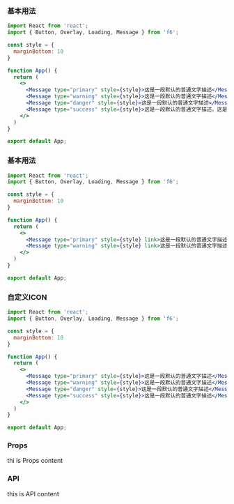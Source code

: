 <div class="block-panel"><h3>基本用法</h3>

```jsx
import React from 'react';
import { Button, Overlay, Loading, Message } from 'f6';

const style = {
  marginBottom: 10
}

function App() {
  return (
    <>
      <Message type="primary" style={style}>这是一段默认的普通文字描述</Message>
      <Message type="warning" style={style}>这是一段默认的普通文字描述</Message>
      <Message type="danger" style={style}>这是一段默认的普通文字描述</Message>
      <Message type="success" style={style}>这是一段默认的普通文字描述，这是一段默认的普通文字描述，这是一段默认的普通文字描述，这是一段默认的普通文字描述</Message>
    </>
  )
}

export default App;
```
</div>

<div class="block-panel"><h3>基本用法</h3>

```jsx
import React from 'react';
import { Button, Overlay, Loading, Message } from 'f6';

const style = {
  marginBottom: 10
}

function App() {
  return (
    <>
      <Message type="primary" style={style} link>这是一段默认的普通文字描述</Message>
      <Message type="warning" style={style} link>这是一段默认的普通文字描述</Message>
    </>
  )
}

export default App;
```
</div>

<div class="block-panel"><h3>自定义ICON</h3>

```jsx
import React from 'react';
import { Button, Overlay, Loading, Message } from 'f6';

const style = {
  marginBottom: 10
}

function App() {
  return (
    <>
      <Message type="primary" style={style}>这是一段默认的普通文字描述</Message>
      <Message type="warning" style={style}>这是一段默认的普通文字描述</Message>
      <Message type="danger" style={style}>这是一段默认的普通文字描述</Message>
      <Message type="success" style={style}>这是一段默认的普通文字描述</Message>
    </>
  )
}

export default App;
```
</div>

### Props

thi is Props content

### API

this is API content